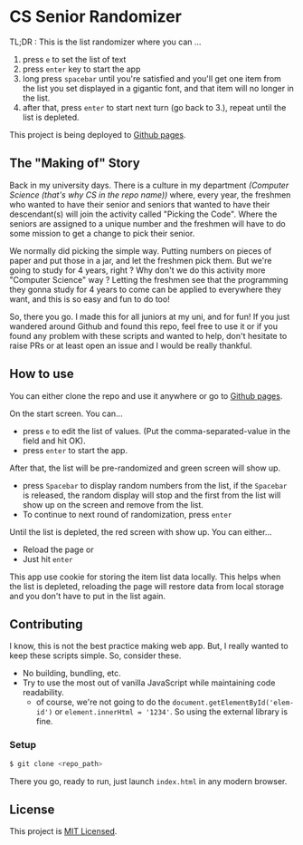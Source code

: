 # CS Senior Randomizer
TL;DR : This is the list randomizer where you can ...
1. press `e` to set the list of text
2. press `enter` key to start the app
3. long press `spacebar` until you're satisfied and you'll get one item from the list you set displayed in a gigantic font, and that item will no longer in the list.
4. after that, press `enter` to start next turn (go back to 3.), repeat until the list is depleted.

This project is being deployed to [Github pages](https://encx.github.io/cs-senior-finder/).

## The "Making of" Story
Back in my university days. There is a culture in my department _(Computer Science (that's why CS in the repo name))_ where, every year, the freshmen who wanted to have their senior and seniors that wanted to have their descendant(s) will join the activity called "Picking the Code". Where the seniors are assigned to a unique number and the freshmen will have to do some mission to get a change to pick their senior.

We normally did picking the simple way. Putting numbers on pieces of paper and put those in a jar, and let the freshmen pick them. But we're going to study for 4 years, right ? Why don't we do this activity more "Computer Science" way ? Letting the freshmen see that the programming they gonna study for 4 years to come can be applied to everywhere they want, and this is so easy and fun to do too!

So, there you go. I made this for all juniors at my uni, and for fun! If you just wandered around Github and found this repo, feel free to use it or if you found any problem with these scripts and wanted to help, don't hesitate to raise PRs or at least open an issue and I would be really thankful.

## How to use
You can either clone the repo and use it anywhere or go to [Github pages](https://encx.github.io/cs-senior-finder/).

On the start screen. You can...
- press `e` to edit the list of values. (Put the comma-separated-value in the field and hit OK).
- press `enter` to start the app.

After that, the list will be pre-randomized and green screen will show up.
- press `Spacebar` to display random numbers from the list, if the `Spacebar` is released, the random display will stop and the first from the list will show up on the screen and remove from the list.
- To continue to next round of randomization, press `enter`

Until the list is depleted, the red screen with show up. You can either...
- Reload the page or
- Just hit `enter`

This app use cookie for storing the item list data locally. This helps when the list is depleted, reloading the page will restore data from local storage and you don't have to put in the list again.

## Contributing
I know, this is not the best practice making web app. But, I really wanted to keep these scripts simple. So, consider these.
- No building, bundling, etc.
- Try to use the most out of vanilla JavaScript while maintaining code readability.
	- of course, we're not going to do the `document.getElementById('elem-id')` or `element.innerHtml = '1234'`. So using the external library is fine.

### Setup
```sh
$ git clone <repo_path>
```
There you go, ready to run, just launch `index.html` in any modern browser.

## License
This project is [MIT Licensed](https://github.com/encX/cs-senior-finder/blob/master/LICENSE).
